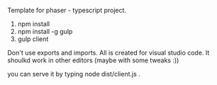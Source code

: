 Template for phaser - typescript project.

1. npm install
2. npm install -g gulp
3. gulp client

Don't use exports and imports.
All is created for visual studio code. It shoulkd work in other editors (maybe with some tweaks :))

you can serve it by typing node dist/client.js .